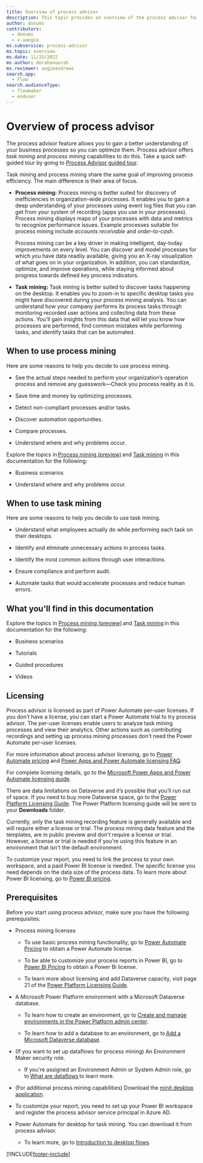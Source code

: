 ```yaml
---
title: Overview of process advisor
description: This topic provides an overview of the process advisor feature in Power Automate.
author: donums
contributors:
  - donums
  - v-aangie  
ms.subservice: process-advisor
ms.topic: overview
ms.date: 11/15/2022
ms.author: derahonuorah
ms.reviewer: angieandrews
search.app: 
  - Flow
search.audienceType: 
  - flowmaker
  - enduser
---
```


# Overview of process advisor

The process advisor feature allows you to gain a better understanding of your business processes so you can optimize them. Process advisor offers *task mining* and *process mining* capabilities to do this. Take a quick self-guided tour by going to [Process Advisor guided tour](https://guidedtour.microsoft.com/en-us/guidedtour/power-platform/process-advisor/1/1).

Task mining and process mining share the same goal of improving process efficiency. The main difference is their area of focus.

- **Process mining:** Process mining is better suited for discovery of inefficiencies in organization-wide processes. It enables you to gain a deep understanding of your processes using event log files that you can get from your system of recording (apps you use in your processes). Process mining displays maps of your processes with data and metrics to recognize performance issues. Example processes suitable for process mining include *accounts receivable* and *order-to-cash*.

   Process mining can be a key driver in making intelligent, day-today improvements on every level. You can discover and model processes for which you have data readily available, giving you an X-ray visualization of what goes on in your organization. In addition, you can standardize, optimize, and improve operations, while staying informed about progress towards defined key process indicators.

- **Task mining:** Task mining is better suited to discover tasks happening on the desktop. It enables you to zoom-in to specific desktop tasks you might have discovered during your process mining analysis. You can understand how your company performs its process tasks through monitoring recorded user actions and collecting data from these actions. You'll gain insights from this data that will let you know how processes are performed, find common mistakes while performing tasks, and identify tasks that can be automated.

## When to use process mining

Here are some reasons to help you decide to use process mining.

- See the actual steps needed to perform your organization’s operation process and remove any guesswork&mdash;Check you process reality as it is.

- Save time and money by optimizing processes.

- Detect non-compliant processes and/or tasks.

- Discover automation opportunities.

- Compare processes.

- Understand where and why problems occur.

Explore the topics in [Process mining (preview)](process-mining-overview.md) and [Task mining](task-mining-overview.md) in this documentation for the following:

- Business scenarios

- Understand where and why problems occur.

## When to use task mining

Here are some reasons to help you decide to use task mining.

- Understand what employees actually do while performing each task on their desktops.

- Identify and eliminate unnecessary actions in process tasks.

- Identify the most common actions through user interactions.

- Ensure compliance and perform audit.

- Automate tasks that would accelerate processes and reduce human errors.

## What you'll find in this documentation

Explore the topics in [Process mining (preview)](process-mining-overview.md) and [Task mining](task-mining-overview.md) in this documentation for the following:

- Business scenarios 

- Tutorials 

- Guided procedures 

- Videos 

## Licensing

Process advisor is licensed as part of Power Automate per-user licenses. If you don’t have a license, you can start a Power Automate trial to try process advisor. The per-user licenses enable users to analyze task mining processes and view their analytics. Other actions such as contributing recordings and setting up process mining processes don't need the Power Automate per-user licenses.

For more information about process advisor licensing, go to [Power Automate pricing](https://us.flow.microsoft.com/pricing/) and [Power Apps and Power Automate licensing FAQ](/power-platform/admin/powerapps-flow-licensing-faq).

For complete licensing details, go to the [Microsoft Power Apps and Power Automate licensing guide](https://go.microsoft.com/fwlink/?LinkId=2085130).

There are data limitations on Dataverse and it’s possible that you’ll run out of space. If you need to buy more Dataverse space, go to the [Power Platform Licensing Guide](https://go.microsoft.com/fwlink/?linkid=2085130). The Power Platform licensing guide will be sent to your **Downloads** folder. 

Currently, only the task mining recording feature is generally available and will require either a license or trial. The process mining data feature and the templates, are in public preview and don't require a license or trial. However, a license or trial is needed if you're using this feature in an environment that isn't the default environment.

To customize your report, you need to link the process to your own workspace, and a paid Power BI license is needed. The specific license you need depends on the data size of the process data. To learn more about Power BI licensing, go to [Power BI pricing](https://powerbi.microsoft.com/en-us/pricing/). 

## Prerequisites

Before you start using process advisor, make sure you have the following prerequisites:

- Process mining licenses

   - To use basic process mining functionality, go to [Power Automate Pricing](https://powerautomate.microsoft.com/pricing/) to obtain a Power Automate license.

   - To be able to customize your process reports in Power BI, go to [Power BI Pricing](https://powerbi.microsoft.com/pricing/) to obtain a Power Bi license.

   - To learn more about licensing and add Dataverse capacity, visit page 21 of the [Power Platform Licensing Guide](https://go.microsoft.com/fwlink/?linkid=2085130).  

- A Microsoft Power Platform environment with a Microsoft Dataverse database.  

  - To learn how to create an environment, go to [Create and manage environments in the Power Platform admin center](/power-platform/admin/create-environment).  

  - To learn how to add a database to an environment, go to [Add a Microsoft Dataverse database](/power-platform/admin/create-database).  

- (If you want to set up dataflows for process mining) An Environment Maker security role.  
   - If you're assigned an Environment Admin or System Admin role, go to [What are dataflows](/power-query/dataflows/overview-dataflows-across-power-platform-dynamics-365) to learn more.  

- (For additional process mining capabilities) Download the [minit desktop application](minit/how-to-start-with-minit-desktop-application.md).

- To customize your report, you need to set up your Power BI workspace and register the process advisor service principal in Azure AD.

- Power Automate for desktop for task mining. You can download it from process advisor.
  - To learn more, go to [Introduction to desktop flows](desktop-flows/introduction.md).

[!INCLUDE[footer-include](includes/footer-banner.md)]
